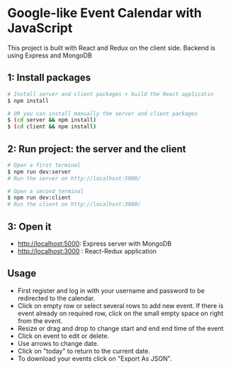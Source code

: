 # Google-like Event Calendar with JavaScript
This project is built with React and Redux on the client side. Backend is using Express and MongoDB

## 1: Install packages
```sh
# Install server and client packages + build the React applicatin
$ npm install

# OR you can install manually the server and client packages
$ (cd server && npm install)
$ (cd client && npm install)
```

## 2: Run project: the server and the client
```sh
# Open a first terminal
$ npm run dev:server
# Run the server on http://localhost:5000/

# Open a second terminal
$ npm run dev:client
# Run the client on http://localhost:3000/
```

## 3: Open it
- [http://localhost:5000](http://localhost:5000): Express server with MongoDB
- [http://localhost:3000](http://localhost:3000) : React-Redux application

## Usage

- First register and log in with your username and password to be redirected to the calendar.
- Click on empty row or select several rows to add new event. If there is event already on required row, click on the small empty space  on right from the event.
- Resize or drag and drop to change start and end end time of the event 
- Click on event to edit or delete.
- Use arrows to change date.
- Click on "today" to return to the current date.
- To download your events click on "Export As JSON".
